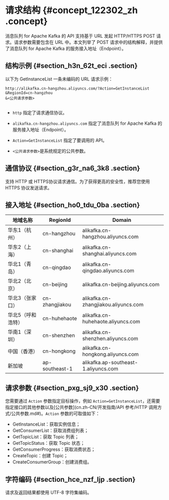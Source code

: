 # 请求结构 {#concept_122302_zh .concept}

消息队列 for Apache Kafka 的 API 支持基于 URL 发起 HTTP/HTTPS POST 请求。请求参数需要包含在 URL 中。本文列举了 POST 请求中的结构解释，并提供了消息队列 for Apache Kafka 的服务接入地址（Endpoint）。

## 结构示例 {#section_h3n_62t_eci .section}

以下为 GetInstanceList 一条未编码的 URL 请求示例：

``` {#codeblock_q4b_r9q_e02 .language-java}
http://alikafka.cn-hangzhou.aliyuncs.com/?Action=GetInstanceList
&RegionId=cn-hangzhou
&<公共请求参数>
			
```

-   `http` 指定了请求通信协议。

-   `alikafka.cn-hangzhou.aliyuncs.com` 指定了消息队列 for Apache Kafka 的服务接入地址（Endpoint）。

-   `Action=GetInstanceList` 指定了要调用的 API。

-   `<公共请求参数>`是系统规定的公共参数。


## 通信协议 {#section_g3r_na6_3k8 .section}

支持 HTTP 或 HTTPS协议请求通信。为了获得更高的安全性，推荐您使用 HTTPS 协议发送请求。

## 接入地址 {#section_ho0_tdu_0ba .section}

|地域名称|RegionId|Domain|
|----|--------|------|
|华东1（杭州）|cn-hangzhou|alikafka.cn-hangzhou.aliyuncs.com|
|华东2（上海）|cn-shanghai|alikafka.cn-shanghai.aliyuncs.com|
|华北1（青岛）|cn-qingdao|alikafka.cn-qingdao.aliyuncs.com|
|华北2（北京）|cn-beijing|alikafka.cn-beijing.aliyuncs.com|
|华北3（张家口）|cn-zhangjiakou|alikafka.cn-zhangjiakou.aliyuncs.com|
|华北5（呼和浩特）|cn-huhehaote|alikafka.cn-huhehaote.aliyuncs.com|
|华南1（深圳）|cn-shenzhen|alikafka.cn-shenzhen.aliyuncs.com|
|中国（香港）|cn-hongkong|alikafka.cn-hongkong.aliyuncs.com|
|新加坡|ap-southeast-1|alikafka.ap-southeast-1.aliyuncs.com|

## 请求参数 {#section_pxg_sj9_x30 .section}

您需要通过 `Action` 参数指定目标操作，例如 `Action=GetInstanceList`，还需要指定接口的其他参数以及[公共参数](cn.zh-CN/开发指南/API 参考/HTTP 调用方式/公共参数.md#)。`Action` 参数的可取值如下：

-   GetInstanceList：获取实例信息；
-   GetConsumerList：获取消费组列表；
-   GetTopicList：获取 Topic 列表；
-   GetTopicStatus：获取 Topic 状态；
-   GetConsumerProgress：获取消费状态；
-   CreateTopic：创建 Topic；
-   CreateConsumerGroup：创建消费组。

## 字符编码 {#section_hce_nzf_ljp .section}

请求及返回结果都使用 UTF-8 字符集编码。


